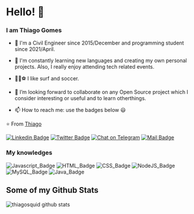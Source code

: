 <!--
**thiagosquid/thiagosquid** is a ✨ _special_ ✨ repository because its `README.md` (this file) appears on your GitHub profile.

Here are some ideas to get you started:

- 🔭 I’m currently working on ...
- 🌱 I’m currently learning ...
- 👯 I’m looking to collaborate on ...
- 🤔 I’m looking for help with ...
- 💬 Ask me about ...
- 📫 How to reach me: ...
- 😄 Pronouns: ...
- ⚡ Fun fact: ...
-->

# Hello! 👋

### I am Thiago Gomes

- 🔭 I'm a Civil Engineer since 2015/December and programming student since 2021/April.

- 🌱 I'm constantly learning new languages and creating my own personal projects. Also, I really enjoy attending tech related events.

- 🏄🏻⚽ I like surf and soccer.

- 👯 I’m looking forward to collaborate on any Open Source project which I consider interesting or useful and to learn otherthings.

- 📫 How to reach me: use the badges below 😃

⭐️ From [Thiago](https://github.com/thiagosquid)

[![Linkedin Badge](https://img.shields.io/badge/LinkedIn-0077B5?style=for-the-badge&logo=linkedin&logoColor=white)](https://www.linkedin.com/in/thiagofelipesantosgomes/)
[![Twitter Badge](https://img.shields.io/badge/Twitter-1DA1F2?style=for-the-badge&logo=twitter&logoColor=white)](https://twitter.com/thiago_squid)
[![Chat on Telegram](https://img.shields.io/badge/Telegram-2CA5E0?style=for-the-badge&logo=telegram&logoColor=white)](https://t.me/joinchat/thiago_squid)
[![Mail Badge](https://img.shields.io/badge/Gmail-D14836?style=for-the-badge&logo=gmail&logoColor=white)](mailto:thiagofg.eng@gmail.com)
<!--[![StackOverflow Badge](https://aleen42.github.io/badges/src/stackoverflow.svg)](https://pt.stackoverflow.com/users/247352/thiago-gomes)


<a href="https://piraces.dev/"><img alt="Robot logo" src="https://github.com/piraces/piraces/raw/master/robot_dark.png" align="right" height="150" /></a>
-->

### My knowledges

![Javascript_Badge](https://img.shields.io/badge/JavaScript-F7DF1E?style=for-the-badge&logo=javascript&logoColor=black)
![HTML_Badge](https://img.shields.io/badge/HTML5-E34F26?style=for-the-badge&logo=html5&logoColor=white)
![CSS_Badge](https://img.shields.io/badge/CSS3-1572B6?style=for-the-badge&logo=css3&logoColor=white)
![NodeJS_Badge](https://img.shields.io/badge/Node.js-339933?style=for-the-badge&logo=nodedotjs&logoColor=white)
![MySQL_Badge](https://img.shields.io/badge/MySQL-00000F?style=for-the-badge&logo=mysql&logoColor=white)
![Java_Badge](https://img.shields.io/badge/Java-ED8B00?style=for-the-badge&logo=java&logoColor=white)
<!--![Cpp_Badge](https://img.shields.io/badge/C%2B%2B-00599C?style=for-the-badge&logo=c%2B%2B&logoColor=white)
-->
## Some of my Github Stats
![thiagosquid github stats](https://github-readme-stats.vercel.app/api?username=thiagosquid&show_icons=true)


